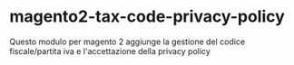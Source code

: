 # magento2-tax-code-privacy-policy
Questo modulo per magento 2 aggiunge la gestione del codice fiscale/partita iva e l'accettazione della privacy policy
